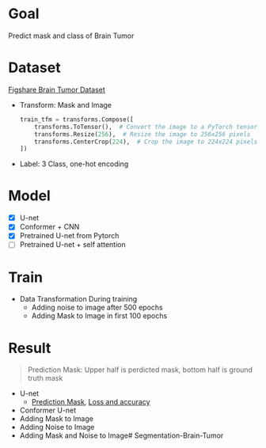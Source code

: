 # Goal


Predict mask and class of Brain Tumor

# Dataset


[Figshare Brain Tumor Dataset](https://www.kaggle.com/datasets/ashkhagan/figshare-brain-tumor-dataset)
- Transform: Mask and Image
    ```python
    train_tfm = transforms.Compose([
        transforms.ToTensor(),  # Convert the image to a PyTorch tensor
        transforms.Resize(256),  # Resize the image to 256x256 pixels
        transforms.CenterCrop(224),  # Crop the image to 224x224 pixels from the center
    ])
    ``` 
- Label: 3 Class, one-hot encoding

# Model
- [x]  U-net
- [x]  Conformer + CNN
- [x]  Pretrained U-net from Pytorch
- [ ]  Pretrained U-net + self attention

# Train
- Data Transformation During training
    - Adding noise to image after 500 epochs
    - Adding Mask to Image in first 100 epochs

# Result
> Prediction Mask: Upper half is perdicted mask, bottom half is ground truth mask 
- U-net
    - [Prediction Mask](https://github.com/KJJHHH/Segmentation-Brain-Tumor/blob/main/BrainTumor_Main/result/Unet_ground_prediction.png), [Loss and accuracy](https://github.com/KJJHHH/Segmentation-Brain-Tumor/blob/main/BrainTumor_Main/result/Unet_loss_acc.png)
- Conformer U-net
- Adding Mask to Image
- Adding Noise to Image
- Adding Mask and Noise to Image# Segmentation-Brain-Tumor

